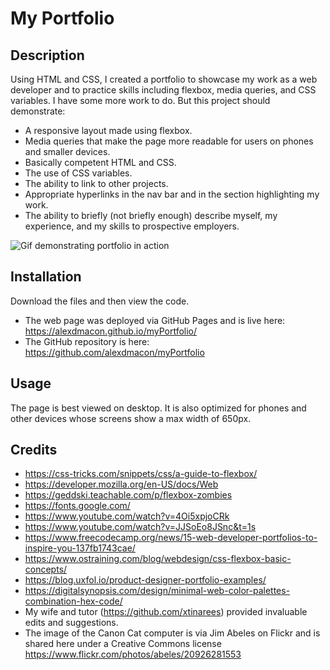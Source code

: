# My Portfolio

## Description
Using HTML and CSS, I created a portfolio to showcase my work as a web developer and to practice skills including flexbox, media queries, and CSS variables. I have some more work to do. But this project should demonstrate:
- A responsive layout made using flexbox.
- Media queries that make the page more readable for users on phones and smaller devices.
- Basically competent HTML and CSS.
- The use of CSS variables.
- The ability to link to other projects.
- Appropriate hyperlinks in the nav bar and in the section highlighting my work.
- The ability to briefly (not briefly enough) describe myself, my experience, and my skills to prospective employers.

![Gif demonstrating portfolio in action](/assets/images/demonstration.gif)

## Installation
Download the files and then view the code.
- The web page was deployed via GitHub Pages and is live here: https://alexdmacon.github.io/myPortfolio/
- The GitHub repository is here: https://github.com/alexdmacon/myPortfolio

## Usage
The page is best viewed on desktop. It is also optimized for phones and other devices whose screens show a max width of 650px.

## Credits
- https://css-tricks.com/snippets/css/a-guide-to-flexbox/
- https://developer.mozilla.org/en-US/docs/Web
- https://geddski.teachable.com/p/flexbox-zombies
- https://fonts.google.com/
- https://www.youtube.com/watch?v=4Oi5xpjoCRk
- https://www.youtube.com/watch?v=JJSoEo8JSnc&t=1s
- https://www.freecodecamp.org/news/15-web-developer-portfolios-to-inspire-you-137fb1743cae/
- https://www.ostraining.com/blog/webdesign/css-flexbox-basic-concepts/
- https://blog.uxfol.io/product-designer-portfolio-examples/
- https://digitalsynopsis.com/design/minimal-web-color-palettes-combination-hex-code/
- My wife and tutor (https://github.com/xtinarees) provided invaluable edits and suggestions.
- The image of the Canon Cat computer is via Jim Abeles on Flickr and is shared here under a Creative Commons license https://www.flickr.com/photos/abeles/20926281553
